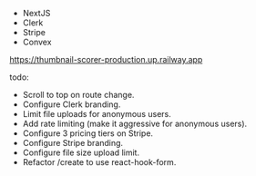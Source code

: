 
- NextJS
- Clerk
- Stripe
- Convex

https://thumbnail-scorer-production.up.railway.app

todo:
- Scroll to top on route change.
- Configure Clerk branding.
- Limit file uploads for anonymous users.
- Add rate limiting (make it aggressive for anonymous users).
- Configure 3 pricing tiers on Stripe.
- Configure Stripe branding.
- Configure file size upload limit.
- Refactor /create to use react-hook-form.
